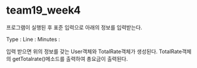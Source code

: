 # team19_week4
프로그램이 실행된 후 표준 입력으로 아래의 정보를 입력받는다.

Type : Line : Minutes :

입력 받으면 위의 정보를 갖는 User객체와 TotalRate객체가 생성된다. TotalRate객체의 getTotalrate()메소드를 출력하여 총요금이 출력된다.
